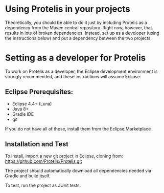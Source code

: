 # Using Protelis in your projects

Theoretically, you should be able to do it just by including Protelis as a dependency from the Maven central repository.
Right now, however, that results in lots of broken dependencies.
Instead, set up as a developer (using the instructions below) and put a dependency between the two projects.

# Setting as a developer for Protelis

To work on Protelis as a developer, the Eclipse development
environment is strongly recommended, and these instructions will
assume Eclipse.

## Eclipse Prerequisites:
* Eclipse 4.4+ (Luna)
* Java 8+
* Gradle IDE
* git

If you do not have all of these, install them from the Eclipse Marketplace

## Installation and Test
To install, import a new git project in Eclipse, cloning from:
  https://github.com/Protelis/Protelis.git

The project should automatically download all dependencies needed via
Gradle and build itself.

To test, run the project as JUnit tests.
